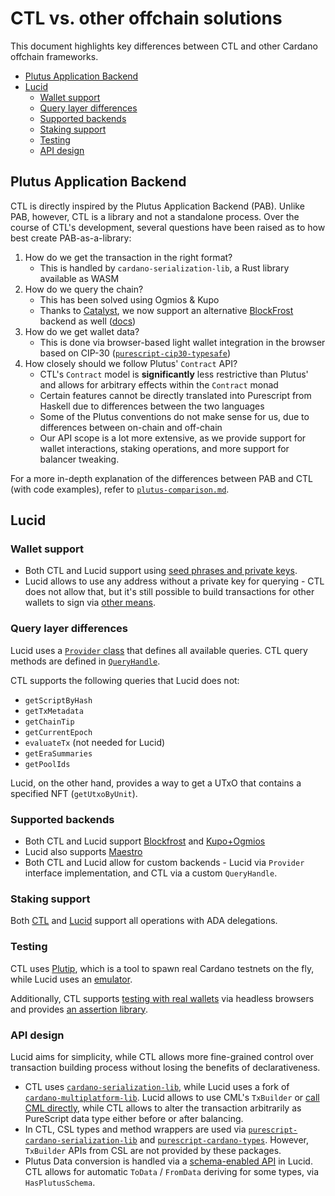 <!-- H1 is used to skip the first header in the TOC -->
<h1>CTL vs. other offchain solutions</h1>

This document highlights key differences between CTL and other Cardano offchain frameworks.

<!-- START doctoc generated TOC please keep comment here to allow auto update -->
<!-- DON'T EDIT THIS SECTION, INSTEAD RE-RUN doctoc TO UPDATE -->

- [Plutus Application Backend](#plutus-application-backend)
- [Lucid](#lucid)
  - [Wallet support](#wallet-support)
  - [Query layer differences](#query-layer-differences)
  - [Supported backends](#supported-backends)
  - [Staking support](#staking-support)
  - [Testing](#testing)
  - [API design](#api-design)

<!-- END doctoc generated TOC please keep comment here to allow auto update -->

## Plutus Application Backend

CTL is directly inspired by the Plutus Application Backend (PAB). Unlike PAB, however, CTL is a library and not a standalone process. Over the course of CTL's development, several questions have been raised as to how best create PAB-as-a-library:

1. How do we get the transaction in the right format?
   - This is handled by `cardano-serialization-lib`, a Rust library available as WASM
2. How do we query the chain?
   - This has been solved using Ogmios & Kupo
   - Thanks to [Catalyst](https://cardano.ideascale.com/c/idea/420791), we now support an alternative [BlockFrost](https://blockfrost.io/) backend as well ([docs](./blockfrost.md))
3. How do we get wallet data?
   - This is done via browser-based light wallet integration in the browser based on CIP-30 ([`purescript-cip30-typesafe`](https://github.com/mlabs-haskell/purescript-cip30-typesafe))
4. How closely should we follow Plutus' `Contract` API?
   - CTL's `Contract` model is **significantly** less restrictive than Plutus' and allows for arbitrary effects within the `Contract` monad
   - Certain features cannot be directly translated into Purescript from Haskell due to differences between the two languages
   - Some of the Plutus conventions do not make sense for us, due to differences between on-chain and off-chain
   - Our API scope is a lot more extensive, as we provide support for wallet interactions, staking operations, and more support for balancer tweaking.

For a more in-depth explanation of the differences between PAB and CTL (with code examples), refer to [`plutus-comparison.md`](./plutus-comparison.md).

## Lucid

### Wallet support

- Both CTL and Lucid support using [seed phrases and private keys](./key-management.md).
- Lucid allows to use any address without a private key for querying - CTL does not allow that, but it's still possible to build transactions for other wallets to sign via [other means](./balancing.md).

### Query layer differences

Lucid uses a [`Provider` class](https://deno.land/x/lucid@0.10.5/mod.ts?s=Provider) that defines all available queries. CTL query methods are defined in [`QueryHandle`](https://github.com/Plutonomicon/cardano-transaction-lib/blob/develop/src/Internal/Contract/QueryHandle/Type.purs#L36).

CTL supports the following queries that Lucid does not:

- `getScriptByHash`
- `getTxMetadata`
- `getChainTip`
- `getCurrentEpoch`
- `evaluateTx` (not needed for Lucid)
- `getEraSummaries`
- `getPoolIds`

Lucid, on the other hand, provides a way to get a UTxO that contains a specified NFT (`getUtxoByUnit`).

### Supported backends

- Both CTL and Lucid support [Blockfrost](./blockfrost.md) and [Kupo+Ogmios](./runtime.md)
- Lucid also supports [Maestro](https://www.gomaestro.org/)
- Both CTL and Lucid allow for custom backends - Lucid via `Provider` interface implementation, and CTL via a custom `QueryHandle`.

### Staking support

Both [CTL](./staking.md) and [Lucid](https://lucid.spacebudz.io/docs/getting-started/delegate/) support all operations with ADA delegations.

### Testing

CTL uses [Plutip](./plutip-testing.md), which is a tool to spawn real Cardano testnets on the fly, while Lucid uses an [emulator](https://lucid.spacebudz.io/docs/getting-started/test-emulate/).

Additionally, CTL supports [testing with real wallets](./e2e-testing.md) via headless browsers and provides [an assertion library](./test-utils.md).

### API design

Lucid aims for simplicity, while CTL allows more fine-grained control over transaction building process without losing the benefits of declarativeness.

- CTL uses [`cardano-serialization-lib`](https://github.com/Emurgo/cardano-serialization-lib/), while Lucid uses a fork of [`cardano-multiplatform-lib`](https://github.com/berry-pool/cardano-multiplatform-lib). Lucid allows to use CML's `TxBuilder` or [call CML directly](https://lucid.spacebudz.io/docs/advanced/cml/), while CTL allows to alter the transaction arbitrarily as PureScript data type either before or after balancing.
- In CTL, CSL types and method wrappers are used via [`purescript-cardano-serialization-lib`](https://github.com/mlabs-haskell/purescript-cardano-serialization-lib) and [`purescript-cardano-types`](https://github.com/mlabs-haskell/purescript-cardano-types). However, `TxBuilder` APIs from CSL are not provided by these packages.
- Plutus Data conversion is handled via a [schema-enabled API](https://lucid.spacebudz.io/docs/advanced/type-casting/) in Lucid. CTL allows for automatic `ToData` / `FromData` deriving for some types, via `HasPlutusSchema`.
